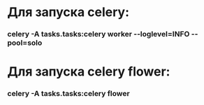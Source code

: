 <div><h1>Для запуска celery:
<h3>celery -A tasks.tasks:celery worker --loglevel=INFO --pool=solo

</div>

<div><h1>Для запуска celery flower:
<h3>celery -A tasks.tasks:celery flower     

</div>